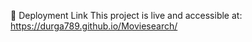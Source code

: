 🔗 Deployment Link
This project is live and accessible at:
https://durga789.github.io/Moviesearch/




